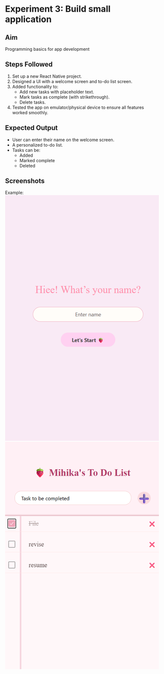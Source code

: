 # Experiment 3: Build small application

## Aim  
Programming basics for app development

## Steps Followed  
1. Set up a new React Native project.  
2. Designed a UI with a welcome screen and to-do list screen.  
3. Added functionality to:  
   - Add new tasks with placeholder text.  
   - Mark tasks as complete (with strikethrough).  
   - Delete tasks.  
4. Tested the app on emulator/physical device to ensure all features worked smoothly.  

## Expected Output  
- User can enter their name on the welcome screen.  
- A personalized to-do list.  
- Tasks can be:  
  - Added 
  - Marked complete 
  - Deleted 

## Screenshots  

Example:  
![Welcome Screen](output1.png)  
![To-Do List Screen](output2.png)  

